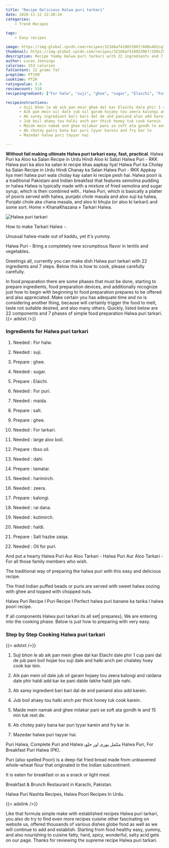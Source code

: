 ```yaml
---
title: "Recipe Delicious Halwa puri tarkari"
date: 2020-11-12 22:28:19
categories:
    - Trend Recipes
    
tags:
    - Easy recipes

image: https://img-global.cpcdn.com/recipes/32168af410853967/680x482cq70/halwa-puri-tarkari-recipe-main-photo.jpg
thumbnail: https://img-global.cpcdn.com/recipes/32168af410853967/350x250cq70/halwa-puri-tarkari-recipe-main-photo.jpg
description: Recipe Yummy Halwa puri tarkari with 22 ingredients and 7 stages of easy cooking.
author: Lucas Jennings
calories: 253 calories
fatContent: 12 grams fat
preptime: PT15M
cooktime: PT2H
ratingvalue: 3.6
reviewcount: 510
recipeingredient: ["For halw", "suji", "ghee", "sugar", "Elaichi", "For puri", "maida", "salt", "ghee", "For tarkari", "large aloo boil", "tbso oil", "dahi", "tamatar", "harimirch", "zeera", "kalongi", "rai dana", "kutimirch", "haldi", "Salt hazbe zaiqa", "Oil for puri"]

recipeinstructions: 
      - Suji bhon le ab aik pan mein ghee dal kar Elaichi dale phir 1 cup pani dal de jub pani boil hojae tou suji dale and halki anch per chalatey hoey cook kar lein 
      - Aik pan mein oil dale jub oil garam hojaey tou zeera kalongi and raidana dale phir haldi add kar ke pani dalde takhe haldi jale nahi 
      - Ab sarey ingredient bari bari dal de and paniand aloo add karein 
      - Jub boil ahaey tou halki anch per thick honey tuk cook karein 
      - Maide mein namak and ghee milakar pani se soft ata gondh le and 15 min tuk rest de 
      - Ab chotey pairy bana kar puri tyyar karein and fry kar le 
      - Mazedar halwa puri tayyar hai

---
```




**Without fail making ultimate Halwa puri tarkari easy, fast, practical**. Halwa Puri ka Aloo ka Salan Recipe in Urdu Hindi Aloo ki Sabzi Halwa Puri - RKK Halwa puri ka aloo ka salan ki recipe khas aapkay liya! Halwa Puri ka Cholay ka Salan Recipe in Urdu Hindi Chanay ka Salan Halwa Puri - RKK Appkay liya meri halwa puri wala cholay kay salan ki recipe pesh hai. Halwa poori is a traditional Pakistani and Indian breakfast that features semolina pudding or halwa Halwa is typically made with a mixture of fried semolina and sugar syrup, which is then combined with.. Halwa Puri, which is basically a platter of pooris served with halwa, punjabi chole masala and aloo suji ka halwa, Punjabi chole aka chana masala, and aloo ki bhujia (or aloo ki tarkari) and some sort. Home » KhanaKhazana » Tarkari Halwa.


![Halwa puri tarkari](https://img-global.cpcdn.com/recipes/32168af410853967/680x482cq70/halwa-puri-tarkari-recipe-main-photo.jpg "Halwa puri tarkari")



How to make Tarkari Halwa -.

Unusual halwa-made out of kaddu, yet it&#39;s yummy.

Halwa Puri - Bring a completely new scrumptious flavor in lentils and vegetables.


Greetings all, currently you can make dish Halwa puri tarkari with 22 ingredients and 7 steps. Below this is how to cook, please carefully carefully.

In food preparation there are some phases that must be done, starting to prepare ingredients, food preparation devices, and additionally recognize just how to begin with beginning to food preparation prepares to be offered and also appreciated. Make certain you has adequate time and no is considering another thing, because will certainly trigger the food to melt, taste not suitable desired, and also many others. Quickly, listed below are 22 components and 7 phases of simple food preparation Halwa puri tarkari.
{{< adstxt />}}

### Ingredients for Halwa puri tarkari


1. Needed  : For halw.

1. Needed  : suji.

1. Prepare  : ghee.

1. Needed  : sugar.

1. Prepare  : Elaichi.

1. Needed  : For puri.

1. Needed  : maida.

1. Prepare  : salt.

1. Prepare  : ghee.

1. Needed  : For tarkari.

1. Needed  : large aloo boil.

1. Prepare  : tbso oil.

1. Needed  : dahi.

1. Prepare  : tamatar.

1. Needed  : harimirch.

1. Needed  : zeera.

1. Prepare  : kalongi.

1. Needed  : rai dana.

1. Needed  : kutimirch.

1. Needed  : haldi.

1. Prepare  : Salt hazbe zaiqa.

1. Needed  : Oil for puri.


And put a hearty Halwa Puri Aur Aloo Tarkari - Halwa Puri Aur Aloo Tarkari - For all those family members who wish.

The traditional way of preparing the halwa puri with this easy and delicious recipe.

The fried Indian puffed beads or puris are served with sweet halwa oozing with ghee and topped with chopped nuts.

Halwa Puri Recipe I Puri Recipe I Perfect halwa puri banane ka tarika I halwa poori recipe.


If all components Halwa puri tarkari its all set| prepares}, We are entering into the cooking phase. Below is just how to preparing with very easy.

### Step by Step Cooking Halwa puri tarkari

{{< adstxt />}}


1. Suji bhon le ab aik pan mein ghee dal kar Elaichi dale phir 1 cup pani dal de jub pani boil hojae tou suji dale and halki anch per chalatey hoey cook kar lein.



1. Aik pan mein oil dale jub oil garam hojaey tou zeera kalongi and raidana dale phir haldi add kar ke pani dalde takhe haldi jale nahi.



1. Ab sarey ingredient bari bari dal de and paniand aloo add karein.



1. Jub boil ahaey tou halki anch per thick honey tuk cook karein.



1. Maide mein namak and ghee milakar pani se soft ata gondh le and 15 min tuk rest de.



1. Ab chotey pairy bana kar puri tyyar karein and fry kar le.



1. Mazedar halwa puri tayyar hai.




Puri Halwa, Complete Puri and Halwa مکمل پوری اور حلوہ Halwa Puri, For Breakfast Puri Halwa (PK).

Puri (also spelled Poori) is a deep-fat fried bread made from unleavened whole-wheat flour that originated in the Indian subcontinent.

It is eaten for breakfast or as a snack or light meal.

Breakfast &amp; Brunch Restaurant in Karachi, Pakistan.

Halwa Puri Nashta Recipes, Halwa Poori Recipes In Urdu.


{{< adslink />}}

Like that formula simple make with established recipes Halwa puri tarkari, you also do try to find even more recipes cuisine other fascinating on website us, offered thousands of various dishes globe food as well as we will continue to add and establish. Starting from food healthy easy, yummy, and also nourishing to cuisine fatty, hard, spicy, wonderful, salty acid gets on our page. Thanks for reviewing the supreme recipe Halwa puri tarkari.
